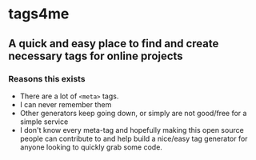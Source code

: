 # tags4me
## A quick and easy place to find and create necessary tags for online projects

### Reasons this exists 
* There are a lot of `<meta>` tags. 
* I can never remember them
* Other generators keep going down, or simply are not good/free for a simple service
* I don't know every meta-tag and hopefully making this open source people can contribute to and help build a nice/easy tag generator for anyone looking to quickly grab some code. 

